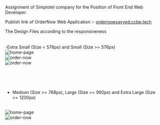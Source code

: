 Assignment of Simplotel company for the Position of Front End Web Developer.

Publish link of OrderNow Web Application :- <a href="https://ordernowsayyed.ccbp.tech/" target="_blank">ordernowsayyed.ccbp.tech</a>

The Design Files according to the responsiveness
<br/>
<br/>
<br/>
-Extra Small (Size < 576px) and Small (Size >= 576px)
<br/>
<img src ="https://res.cloudinary.com/adnansayyed2321/image/upload/v1697783994/WhatsApp_Image_2023-10-20_at_11.58.03_84eec7e7_xxykfo.jpg" alt ="home-page">
<br/>
<img src ="https://res.cloudinary.com/adnansayyed2321/image/upload/v1697784012/WhatsApp_Image_2023-10-20_at_11.58.03_db5840ae_kpriip.jpg" alt="order-now">
<br/>
<img src = "https://res.cloudinary.com/adnansayyed2321/image/upload/v1697784004/WhatsApp_Image_2023-10-20_at_11.58.03_9405a305_n26u7l.jpg" alt ="order-now">

<br/>
<br/>
<br/>

- Medium (Size >= 768px), Large (Size >= 992px) and Extra Large (Size >= 1200px)

<br/>
<img src ="https://res.cloudinary.com/adnansayyed2321/image/upload/v1697784156/Screenshot_2023-10-20_115818_ia730l.png" alt ="home-page">
<br/>
<img src ="https://res.cloudinary.com/adnansayyed2321/image/upload/v1697784163/Screenshot_2023-10-20_115827_ro4nxt.png" alt="order-now">
<br/>

<br/>
<br/>
<br/>
